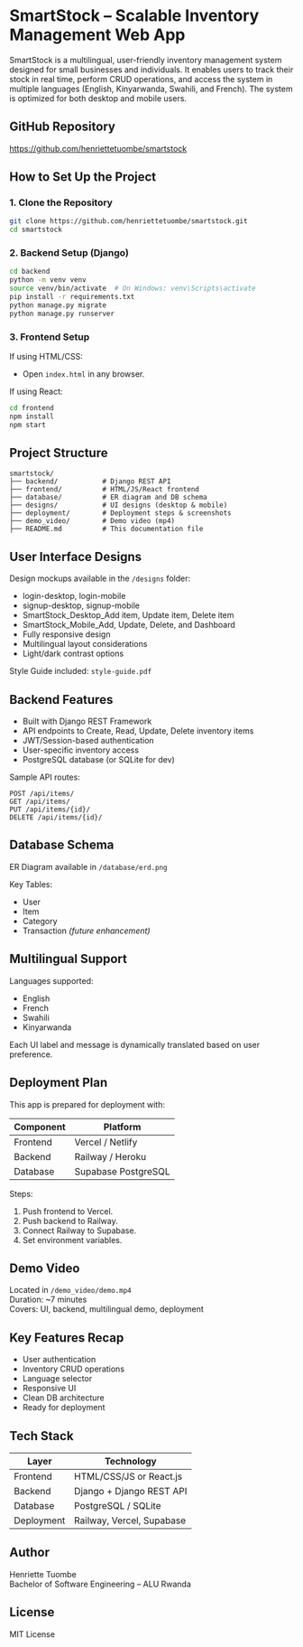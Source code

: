 
# SmartStock – Scalable Inventory Management Web App

SmartStock is a multilingual, user-friendly inventory management system designed for small businesses and individuals. It enables users to track their stock in real time, perform CRUD operations, and access the system in multiple languages (English, Kinyarwanda, Swahili, and French). The system is optimized for both desktop and mobile users.

## GitHub Repository
https://github.com/henriettetuombe/smartstock

## How to Set Up the Project

### 1. Clone the Repository
```bash
git clone https://github.com/henriettetuombe/smartstock.git
cd smartstock
```

### 2. Backend Setup (Django)
```bash
cd backend
python -m venv venv
source venv/bin/activate  # On Windows: venv\Scripts\activate
pip install -r requirements.txt
python manage.py migrate
python manage.py runserver
```

### 3. Frontend Setup

If using HTML/CSS:
- Open `index.html` in any browser.

If using React:
```bash
cd frontend
npm install
npm start
```

## Project Structure
```
smartstock/
├── backend/           # Django REST API
├── frontend/          # HTML/JS/React frontend
├── database/          # ER diagram and DB schema
├── designs/           # UI designs (desktop & mobile)
├── deployment/        # Deployment steps & screenshots
├── demo_video/        # Demo video (mp4)
├── README.md          # This documentation file
```

## User Interface Designs

Design mockups available in the `/designs` folder:
- login-desktop, login-mobile
- signup-desktop, signup-mobile
- SmartStock_Desktop_Add item, Update item, Delete item
- SmartStock_Mobile_Add, Update, Delete, and Dashboard
- Fully responsive design
- Multilingual layout considerations
- Light/dark contrast options

Style Guide included: `style-guide.pdf`

## Backend Features

- Built with Django REST Framework
- API endpoints to Create, Read, Update, Delete inventory items
- JWT/Session-based authentication
- User-specific inventory access
- PostgreSQL database (or SQLite for dev)

Sample API routes:
```
POST /api/items/
GET /api/items/
PUT /api/items/{id}/
DELETE /api/items/{id}/
```

## Database Schema

ER Diagram available in `/database/erd.png`

Key Tables:
- User
- Item
- Category
- Transaction *(future enhancement)*

## Multilingual Support

Languages supported:
- English
- French
- Swahili
- Kinyarwanda

Each UI label and message is dynamically translated based on user preference.

## Deployment Plan

This app is prepared for deployment with:

| Component     | Platform           |
|---------------|--------------------|
| Frontend      | Vercel / Netlify   |
| Backend       | Railway / Heroku   |
| Database      | Supabase PostgreSQL|

Steps:
1. Push frontend to Vercel.
2. Push backend to Railway.
3. Connect Railway to Supabase.
4. Set environment variables.

## Demo Video
Located in `/demo_video/demo.mp4`  
Duration: ~7 minutes  
Covers: UI, backend, multilingual demo, deployment

## Key Features Recap
- User authentication
- Inventory CRUD operations
- Language selector
- Responsive UI
- Clean DB architecture
- Ready for deployment

## Tech Stack

| Layer       | Technology                 |
|-------------|----------------------------|
| Frontend    | HTML/CSS/JS or React.js    |
| Backend     | Django + Django REST API   |
| Database    | PostgreSQL / SQLite        |
| Deployment  | Railway, Vercel, Supabase  |

## Author
Henriette Tuombe  
Bachelor of Software Engineering – ALU Rwanda

## License
MIT License
